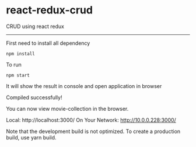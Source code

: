 # react-redux-crud

CRUD using react redux

----------------------------------
First need to install all dependency

<code>npm install</code>

To run 

<code>npm start</code>

It will show the result in console and open application in browser

Compiled successfully!

You can now view movie-collection in the browser.

  Local:            http://localhost:3000/
  On Your Network:  http://10.0.0.228:3000/

Note that the development build is not optimized.
To create a production build, use yarn build.
